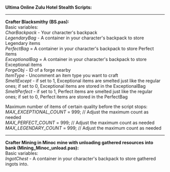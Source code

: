 **Ultima Online Zulu Hotel Stealth Scripts:**
***
        
**Crafter Blacksmithy (BS.pas):**        
Basic variables:    
_CharBackpack_ - Your character's backpack    
_LegendaryBag_ - A container in your character's backpack to store Legendary items    
_PerfectBag_ = A container in your character's backpack to store Perfect items    
_ExceptionalBag_ = A container in your character's backpack to store Exceptional items    
_ForgeObj_ - ID of a forge nearby    
_ItemType_ - Uncomment an item type you want to craft        
_SmeltExcept_ - if set to 1, Exceptional items are smelted just like the regular ones; if set to 0, Exceptional items are stored in the ExceptionalBag            
 _SmeltPerfect_ - if set to 1, Perfect items are smelted just like the regular ones; if set to 0, Perfect items are stored in the PerfectBag        
    
Maximum number of items of certain quality before the script stops:    
_MAX_EXCEPTIONAL_COUNT_ = 999; // Adjust the maximum count as needed    
_MAX_PERFECT_COUNT_ = 999; // Adjust the maximum count as needed    
_MAX_LEGENDARY_COUNT_ = 999; // Adjust the maximum count as needed    
***    


**Crafter Mining in Minoc mine with unloading gathered resources into bank (Mining_Minoc_unload.pas):**        
Basic variables:    
_IngotChest_ - A container in your character's backpack to store gathered ingots into.
